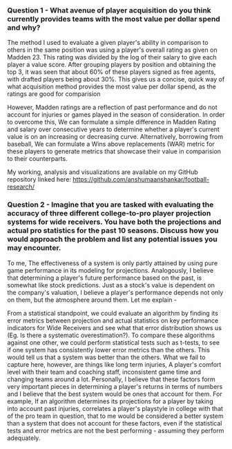 ### Question 1 - What avenue of player acquisition do you think currently provides teams with the most value per dollar spend and why?
The method I used to evaluate a given player's ability in comparison to others in the same position was using a player's overall rating as given on Madden 23. This rating was divided by the log of their salary to give each player a value score. After grouping players by position and obtaining the top 3, it was seen that about 60% of these players signed as free agents, with drafted players being about 30%. This gives us a concise, quick way of what acquisition method provides the most value per dollar spend, as the ratings are good for comparision

However, Madden ratings are a reflection of past performance and do not account for injuries or games played in the season of consideration. In order to overcome this, We can formulate a simple difference in Madden Rating and salary over consecutive years to determine whether a player's current value is on an increasing or decreasing curve. Alternatively, borrowing from baseball, We can formulate a Wins above replacements (WAR) metric for these players to generate metrics that showcase their value in comparision to their counterparts. 

My working, analysis and visualizations are available on my GitHub repository linked here: <a> https://github.com/anshumaanshankar/football-research/ </a>

### Question 2 - Imagine that you are tasked with evaluating the accuracy of three different college-to-pro player projection systems for wide receivers. You have both the projections and actual pro statistics for the past 10 seasons. Discuss how you would approach the problem and list any potential issues you may encounter.

To me, The effectiveness of a system is only partly attained by using pure game performance in its modeling for projections. Analogously, I believe that determining a player's future performance based on the past, is somewhat like stock predictions. Just as a stock's value is dependent on the company's valuation, I believe a player's performance depends not only on them, but the atmosphere around them. Let me explain - 

From a statistical standpoint, we could evaluate an algorithm by finding its error metrics between projection and actual statistics on key performance indicators for Wide Receivers and see what that error distribution shows us (Eg. Is there a systematic overestimation?). To compare these algorithms against one other, we could perform statistical tests such as t-tests, to see if one system has consistently lower error metrics than the others. This would tell us that a system was better than the others. What we fail to capture here, however, are things like long term injuries, A player's comfort level with their team and coaching staff, inconsistent game time and changing teams around a lot. Personally, I believe that these factors form very important pieces in determining a player's returns in terms of numbers and I believe that the best system would be ones that account for them. For example, If an algorithm determines its projections for a player by taking into account past injuries, correlates a player's playstyle in college with that of the pro team in question, that to me would be considered a better system than a system that does not account for these factors, even if the statistical tests and error metrics are not the best performing - assuming they perform adequately. 